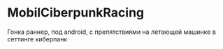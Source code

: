 # MobilCiberpunkRacing
Гонка раннер, под android, с препятствиями на летающей машинке в сеттинге киберпанк 
